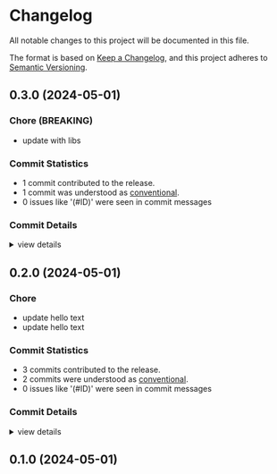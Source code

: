 # Changelog

All notable changes to this project will be documented in this file.

The format is based on [Keep a Changelog](https://keepachangelog.com/en/1.0.0/),
and this project adheres to [Semantic Versioning](https://semver.org/spec/v2.0.0.html).

## 0.3.0 (2024-05-01)

<csr-id-8cf12ccd112d3488a446c5f58ba78ad28dcfbeb7/>

### Chore (BREAKING)

 - <csr-id-8cf12ccd112d3488a446c5f58ba78ad28dcfbeb7/> update with libs

### Commit Statistics

<csr-read-only-do-not-edit/>

 - 1 commit contributed to the release.
 - 1 commit was understood as [conventional](https://www.conventionalcommits.org).
 - 0 issues like '(#ID)' were seen in commit messages

### Commit Details

<csr-read-only-do-not-edit/>

<details><summary>view details</summary>

 * **Uncategorized**
    - Update with libs ([`8cf12cc`](https://github.com/brooksmtownsend/smart-releaser-demo/commit/8cf12ccd112d3488a446c5f58ba78ad28dcfbeb7))
</details>

## 0.2.0 (2024-05-01)

<csr-id-0e28e672f8cf74b2f82d9c68a3b7fdaf755f735e/>
<csr-id-bc641d5676fef4351ca1a4d5fb4a6bd75a9d6c9c/>

### Chore

 - <csr-id-0e28e672f8cf74b2f82d9c68a3b7fdaf755f735e/> update hello text
 - <csr-id-bc641d5676fef4351ca1a4d5fb4a6bd75a9d6c9c/> update hello text

### Commit Statistics

<csr-read-only-do-not-edit/>

 - 3 commits contributed to the release.
 - 2 commits were understood as [conventional](https://www.conventionalcommits.org).
 - 0 issues like '(#ID)' were seen in commit messages

### Commit Details

<csr-read-only-do-not-edit/>

<details><summary>view details</summary>

 * **Uncategorized**
    - Update hello text ([`0e28e67`](https://github.com/brooksmtownsend/smart-releaser-demo/commit/0e28e672f8cf74b2f82d9c68a3b7fdaf755f735e))
    - Update hello text ([`bc641d5`](https://github.com/brooksmtownsend/smart-releaser-demo/commit/bc641d5676fef4351ca1a4d5fb4a6bd75a9d6c9c))
    - Initial commit ([`7a18cd2`](https://github.com/brooksmtownsend/smart-releaser-demo/commit/7a18cd2c94aa6209f2664ed70605078abea980a4))
</details>

## 0.1.0 (2024-05-01)

